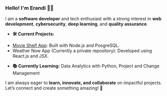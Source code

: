 ### Hello! I'm Erandi 👩‍💻  
I am a **software developer** and tech enthusiast with a strong interest in **web development**, **cybersecurity**, **deep learning**, and **quality assurance**.

- **🛠️ Current Projects:**
+ [Movie Shelf App](https://github.com/erandime/movie-shelf-app): Built with Node.js and PosgreSQL.
+ Weather Now App (Currently a private repository): Developed using React.js and JSX.
- **📚 Currently Learning:** Data Analytics with Python, Project and Change Management  

I am always eager to **learn, innovate, and collaborate** on impactful projects. Let’s connect and create something amazing! 🚀
